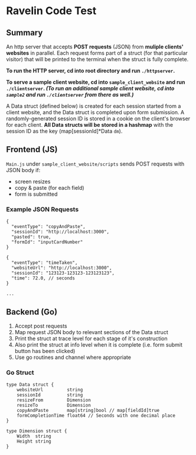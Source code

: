 Ravelin Code Test
=================

## Summary
An http server that accepts **POST requests** (JSON) from **muliple clients' websites** in parallel. Each request forms part of a struct (for that particular visitor) that will be printed to the terminal when the struct is fully complete. 

**To run the HTTP server, cd into root directory and run `./httpserver`.**

**To serve a sample client website, cd into `sample_client_website` and run `./clientserver`.
*(To run an additional sample client website, cd into `sample2` and run `./clientserver` from there as well.)***

A Data struct (defined below) is created for each session started from a client website, and the Data struct is completed upon form submission. A randomly-generated session ID is stored in a cookie on the client's browser for each client. **All Data structs will be stored in a hashmap** with the session ID as the key (map[sessionId]*Data `dm`). 

## Frontend (JS)
`Main.js` under `sample_client_website/scripts` sends POST requests with JSON body if:
  - screen resizes
  - copy & paste (for each field)
  - form is submitted

### Example JSON Requests
```
{
  "eventType": "copyAndPaste",
  "sessionId": "http://localhost:3000",
  "pasted": true,
  "formId": "inputCardNumber"
}

{
  "eventType": "timeTaken",
  "websiteUrl": "http://localhost:3000",
  "sessionId": "123123-123123-123123123",
  "time": 72.0, // seconds
}

...

```

## Backend (Go)
1. Accept post requests
2. Map request JSON body to relevant sections of the Data struct
3. Print the struct at trace level for each stage of it's construction
4. Also print the struct at info level when it is complete (i.e. form submit button has been clicked)
5. Use go routines and channel where appropriate

### Go Struct
```
type Data struct {
	websiteUrl         string
	sessionId          string
	resizeFrom         Dimension
	resizeTo           Dimension
	copyAndPaste       map[string]bool // map[fieldId]true
	formCompletionTime float64 // Seconds with one decimal place
}

type Dimension struct {
	Width  string
	Height string
}
```




